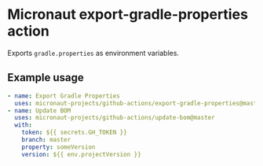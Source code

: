# Micronaut export-gradle-properties action

Exports `gradle.properties` as environment variables.

## Example usage

```yaml
- name: Export Gradle Properties
  uses: micronaut-projects/github-actions/export-gradle-properties@master
- name: Update BOM
  uses: micronaut-projects/github-actions/update-bom@master
  with:
    token: ${{ secrets.GH_TOKEN }}
    branch: master 
    property: someVersion
    version: ${{ env.projectVersion }}
```
